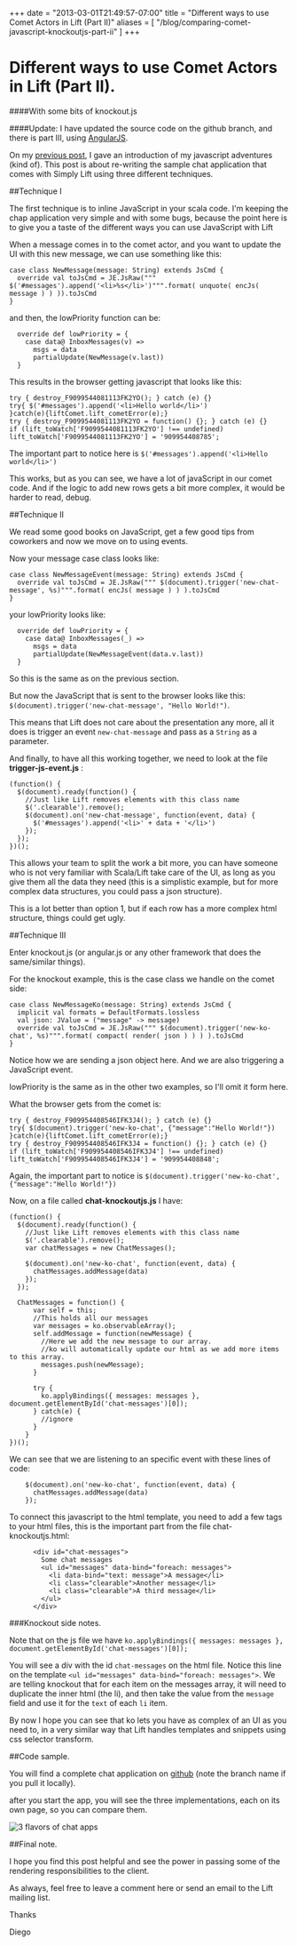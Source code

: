 +++
date = "2013-03-01T21:49:57-07:00"
title = "Different ways to use Comet Actors in Lift (Part II)"
aliases = [
	"/blog/comparing-comet-javascript-knockoutjs-part-ii"
]
+++

[title: ]: /
[category: Lift]: /
[date: 2013/3/1]: /
[tags: {lift, Scala, comet actors, comet, actors, knockoutjs, javascript}]: /


# Different ways to use Comet Actors in Lift (Part II).
####With some bits of knockout.js

####Update: I have updated the source code on the github branch, and there is part III, using [AngularJS](https://fmpwizard.telegr.am/blog/comparing-comet-javascript-angularjs-part-iii).

On my [previous post](https://fmpwizard.telegr.am/blog/comparing-comet-javascript-knockoutjs), I gave an introduction of my javascript adventures (kind of). This post is about re-writing the sample chat application that comes with Simply Lift using three different techniques.

##Technique I

The first technique is to inline JavaScript in your scala code. I'm keeping the chap application very simple and with some bugs, because the point here is to give you a taste of the different ways you can use JavaScript with Lift

When a message comes in to the comet actor, and you want to update the UI with this new message, we can use something like this:

```
case class NewMessage(message: String) extends JsCmd {
  override val toJsCmd = JE.JsRaw(""" $('#messages').append('<li>%s</li>')""".format( unquote( encJs( message ) ) )).toJsCmd
}
```

and then, the lowPriority function can be:

```
  override def lowPriority = {
    case data@ InboxMessages(v) =>
      msgs = data
      partialUpdate(NewMessage(v.last))
  }
```

This results in the browser getting javascript that looks like this:

```
try { destroy_F9099544081113FK2YO(); } catch (e) {}
try{ $('#messages').append('<li>Hello world</li>')
}catch(e){liftComet.lift_cometError(e);}
try { destroy_F9099544081113FK2YO = function() {}; } catch (e) {}
if (lift_toWatch['F9099544081113FK2YO'] !== undefined) lift_toWatch['F9099544081113FK2YO'] = '909954408785';
```

The important part to notice here is `$('#messages').append('<li>Hello world</li>')`

This works, but as you can see, we have a lot of javaScript in our comet code. And if the logic to add new rows gets a bit more complex, it would be harder to read, debug.

##Technique II

We read some good books on JavaScript, get a few good tips from coworkers and now we move on to using events.

Now your message case class looks like:

```
case class NewMessageEvent(message: String) extends JsCmd {
  override val toJsCmd = JE.JsRaw(""" $(document).trigger('new-chat-message', %s)""".format( encJs( message ) ) ).toJsCmd
}

```

your lowPriority looks like:

```
  override def lowPriority = {
    case data@ InboxMessages(_) =>
      msgs = data
      partialUpdate(NewMessageEvent(data.v.last))
  }
```

So this is the same as on the previous section.

But now the JavaScript that is sent to the browser looks like this: `$(document).trigger('new-chat-message', "Hello World!")`.

This means that Lift does not care about the presentation any more, all it does is trigger an event `new-chat-message` and pass as a `String` as a parameter.

And finally, to have all this working together, we need to look at the file **trigger-js-event.js** :

```
(function() {
  $(document).ready(function() {
    //Just like Lift removes elements with this class name
    $('.clearable').remove();
    $(document).on('new-chat-message', function(event, data) {
      $('#messages').append('<li>' + data + '</li>')
    });
  });
})();
```

This allows your team to split the work a bit more, you can have someone who is not very familiar with Scala/Lift take care of the UI, as long as you give them all the data they need (this is a simplistic example, but for more complex data structures, you could pass a json structure).

This is a lot better than option 1, but if each row has a more complex html structure, things could get ugly.

##Technique III

Enter knockout.js (or angular.js or any other framework that does the same/similar things).

For the knockout example, this is the case class we handle on the comet side:

```
case class NewMessageKo(message: String) extends JsCmd {
  implicit val formats = DefaultFormats.lossless
  val json: JValue = ("message" -> message)
  override val toJsCmd = JE.JsRaw(""" $(document).trigger('new-ko-chat', %s)""".format( compact( render( json ) ) ) ).toJsCmd
}

```

Notice how we are sending a json object here. And we are also triggering a JavaScript event.

lowPriority is the same as in the other two examples, so I'll omit it form here.

What the browser gets from the comet is:

```
try { destroy_F909954408546IFK3J4(); } catch (e) {}
try{ $(document).trigger('new-ko-chat', {"message":"Hello World!"})
}catch(e){liftComet.lift_cometError(e);}
try { destroy_F909954408546IFK3J4 = function() {}; } catch (e) {}
if (lift_toWatch['F909954408546IFK3J4'] !== undefined) lift_toWatch['F909954408546IFK3J4'] = '909954408848';
```

Again, the important part to notice is `$(document).trigger('new-ko-chat', {"message":"Hello World!"})`

Now, on a file called **chat-knockoutjs.js** I have:

```
(function() {
  $(document).ready(function() {
    //Just like Lift removes elements with this class name
    $('.clearable').remove();
    var chatMessages = new ChatMessages();

    $(document).on('new-ko-chat', function(event, data) {
      chatMessages.addMessage(data)
    });
  });

  ChatMessages = function() {
      var self = this;
      //This holds all our messages
      var messages = ko.observableArray();
      self.addMessage = function(newMessage) {
        //Here we add the new message to our array.
        //ko will automatically update our html as we add more items to this array.
        messages.push(newMessage);
      }

      try {
        ko.applyBindings({ messages: messages }, document.getElementById('chat-messages')[0]);
      } catch(e) {
        //ignore
      }
    }
})();

```
We can see that we are listening to an specific event with these lines of code:

```
    $(document).on('new-ko-chat', function(event, data) {
      chatMessages.addMessage(data)
    });
```

To connect this javascript to the html template, you need to add a few tags to your html files, this is the important part from the file chat-knockoutjs.html:

```
      <div id="chat-messages">
        Some chat messages
        <ul id="messages" data-bind="foreach: messages">
          <li data-bind="text: message">A message</li>
          <li class="clearable">Another message</li>
          <li class="clearable">A third message</li>
        </ul>
      </div>
```

###Knockout side notes.

Note that on the js file we have `ko.applyBindings({ messages: messages }, document.getElementById('chat-messages')[0]);`

You will see a div with the id `chat-messages` on the html file.
Notice this line on the template `<ul id="messages" data-bind="foreach: messages">`. We are telling knockout that for each item on the messages array, it will need to duplicate the inner html (the li), and then take the value from the `message` field and use it for the `text` of each `li` item.

By now I hope you can see that ko lets you have as complex of an UI as you need to, in a very similar way that Lift handles templates and snippets using css selector transform.

##Code sample.

You will find a complete chat application on [github](https://github.com/fmpwizard/lift_starter_2.4/tree/compare-chat-apps-comet-lift) (note the branch name if you pull it locally).

after you start the app, you will see the three implementations, each on its own page, so you can compare them.


![3 flavors of chat apps](/images/chat-app-3-flavors.jpg)

##Final note.

I hope you find this post helpful and see the power in passing some of the rendering responsibilities to the client.

As always, feel free to leave a comment here or send an email to the Lift mailing list.

Thanks

  Diego
